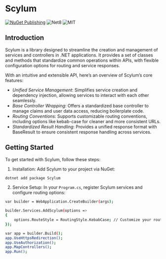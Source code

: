 # Scylum

[![NuGet Publishing](https://github.com/hypeproxy/orchestrator/actions/workflows/publish.yml/badge.svg)](https://github.com/hypeproxy/orchestrator/actions/workflows/publish.yml)
![Net8](https://img.shields.io/badge/.NET-8.0%20LTS-blue)
![MIT](https://img.shields.io/badge/MIT-License-yellow)

## Introduction

Scylum is a library designed to streamline the creation and management of services and controllers in .NET applications. It provides a set of classes and methods that standardize common operations within APIs, with flexible configuration options for routing and service responses.

With an intuitive and extensible API, here’s an overview of Scylum’s core features:

- *Unified Service Management*: Simplifies service creation and dependency injection, allowing services to interact with each other seamlessly.
- *Base Controller Wrapping*: Offers a standardized base controller to manage claims and user data access, reducing boilerplate code.
- *Routing Conventions*: Supports customizable routing conventions, including options like kebab-case for cleaner and more consistent URLs.
- *Standardized Result Handling*: Provides a unified response format with BaseResult to ensure consistent response handling across services.

## Getting Started

To get started with Scylum, follow these steps:

1. Installation: Add Scylum to your project via NuGet:

```bash
dotnet add package Scylum
```

2. Service Setup: In your `Program.cs`, register Scylum services and configure routing options:

```bash
var builder = WebApplication.CreateBuilder(args);

builder.Services.AddScylum(options =>
{
    options.RouteStyle = RoutingStyle.KebabCase; // Customize your routing style here
});

var app = builder.Build();
app.UseHttpsRedirection();
app.UseAuthorization();
app.MapControllers();
app.Run();
```
